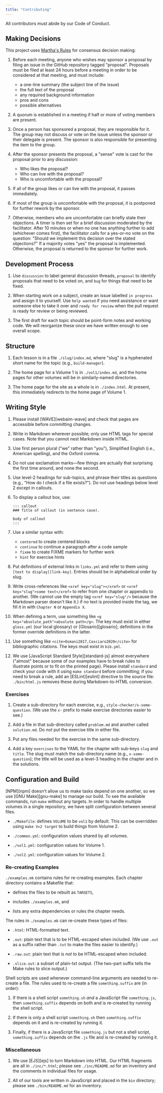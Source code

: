 ```yaml
---
title: "Contributing"
---
```


All contributors must abide by our <xref key="conduct">Code of Conduct</xref>.

## Making Decisions

This project uses [Martha's Rules](https://journals.sagepub.com/doi/10.1177/088610998600100206) for consensus decision making:

1.  Before each meeting, anyone who wishes may sponsor a proposal by filing an issue in the GitHub repository tagged "proposal".
    Proposals must be filed at least 24 hours before a meeting in order to be considered at that meeting, and must include:
    -   a one-line summary (the subject line of the issue)
    -   the full text of the proposal
    -   any required background information
    -   pros and cons
    -   possible alternatives

2.  A quorum is established in a meeting if half or more of voting members are present.

3.  Once a person has sponsored a proposal, they are responsible for it.
    The group may not discuss or vote on the issue unless the sponsor or their delegate is present.
    The sponsor is also responsible for presenting the item to the group.

4.  After the sponsor presents the proposal,
    a "sense" vote is cast for the proposal prior to any discussion:
    -   Who likes the proposal?
    -   Who can live with the proposal?
    -   Who is uncomfortable with the proposal?

5.  If all of the group likes or can live with the proposal,
    it passes immediately.

6.  If most of the group is uncomfortable with the proposal,
    it is postponed for further rework by the sponsor.

7.  Otherwise,
    members who are uncomfortable can briefly state their objections.
    A timer is then set for a brief discussion moderated by the facilitator.
    After 10 minutes or when no one has anything further to add (whichever comes first),
    the facilitator calls for a yes-or-no vote on the question:
    "Should we implement this decision over the stated objections?"
    If a majority votes "yes" the proposal is implemented.
    Otherwise, the proposal is returned to the sponsor for further work.

## Development Process

1.  Use `discussion` to label general discussion threads,
    `proposal` to identify proposals that need to be voted on,
    and `bug` for things that need to be fixed.

1.  When starting work on a subject,
    create an issue labelled `in progress` and assign it to yourself.
    Use `help wanted` if you need assistance or want someone else to take it over
    and `ready for review` when the pull request is ready for review or being reviewed.

1.  The first draft for each topic should be point-form notes and working code.
    We will reorganize these once we have written enough to see overall scope.

## Structure

1.  Each lesson is in a file `./slug/index.md`,
    where "slug" is a hyphenated short name for the topic (e.g., `build-manager`).

1.  The home page for a Volume 1 is in `./vol1/index.md`,
    and the home pages for other volumes will be in similarly-named directories.

1.  The home page for the site as a whole is in `./index.html`.
    At present, this immediately redirects to the home page of Volume 1.

## Writing Style

1.  Please install [WAVE][webaim-wave] and check that pages are accessible
    before committing changes.

1.  Write in Markdown wherever possible; only use HTML tags for special cases.
    Note that you cannot nest Markdown inside HTML.

1.  Use first person plural ("we" rather than "you"),
    Simplified English (i.e., American spelling),
    and the Oxford comma.

1.  Do not use exclamation marks—few things are actually that surprising the first time around,
    and none the second.

1.  Use level-2 headings for sub-topics, and phrase their titles as questions
    (e.g., "How do I check if a file exists?").
    Do not use headings below level 2 except in callouts.

1.  To display a callout box, use:

    ```
    ::: callout
    ### Title of callout (in sentence case).

    body of callout
    :::
    ```

1.  Use a similar syntax with:
    -   `centered` to create centered blocks
    -   `continue` to continue a paragraph after a code sample
    -   `fixme` to create FIXME markers for further work
    -   `hint` for exercise hints

1.  Put definitions of external links in `links.yml`
    and refer to them using `[text to display][link-key]`.
    Entries should be in alphabetical order by slug.

1.  Write cross-references like `<xref key="slug"></xref>` or `<xref key="slug">some text</xref>`
    to refer from one chapter or appendix to another.
    (We cannot use the empty tag `<xref key="slug"/>` because the Markdown parser doesn't like it.)
    if no text is provided inside the tag,
    we fill it in with `Chapter N` or `Appendix X`.

1.  When defining a term, use something like `<g key="absolute_path">absolute path</g>`.
    The key must exist in either `gloss.yml` (our local glossary)
    or [Glosario][glosario];
    definitions in the former override definitions in the latter.

1.  Use something like `<cite>Osmani2017,Casciaro2020</cite>` for bibliographic citations.
    The keys must exist in `bib.yml`.

1.  We use [JavaScript Standard Style][standard-js] almost everywhere
    ("almost" because some of our examples have to break rules to illustrate points
    or to fit on the printed page).
    Please install `standard` and check your code with it using `make standard` before committing;
    if you need to break a rule, add an [ESLint][eslint] directive to the source file:
    `./bin/html.js` removes these during Markdown-to-HTML conversion.

### Exercises

1.  Create a sub-directory for each exercise, e.g., `style-checker/x-some-question`.
    (We use the `x-` prefix to make exercise directories easier to see.)

1.  Add a file in that sub-directory called `problem.md` and another called `solution.md`.
    Do *not* put the exercise title in either file.

1.  Put any files needed for the exercise in the same sub-directory.

1.  Add a key `exercises` to the YAML for the chapter with sub-keys `slug` and `title`.
    The slug must match the sub-directory name (e.g., `x-some-question`);
    the title will be used as a level-3 heading in the chapter and in the solutions.

## Configuration and Build

[NPM][npm] doesn't allow us to make tasks depend on one another,
so we use [GNU Make][gnu-make] to manage our build.
To see the available commands, run `make` without any targets.
In order to handle multiple volumes in a single repository,
we have split configuration between several files.

-   `./Makefile`: defines `VOLUME` to be `vol1` by default.
    This can be overridden using `make V=2 target` to build things from Volume 2.

-   `./common.yml`: configuration values shared by all volumes.

-   `./vol1.yml`: configuration values for Volume 1.

-   `./vol2.yml`: configuration values for Volume 2.

### Re-creating Examples

`./examples.mk` contains rules for re-creating examples.
Each chapter directory contains a Makefile that:

-   defines the files to be rebuilt as `TARGETS`,

-   includes `./examples.mk`, and

-   lists any extra dependencies or rules the chapter needs.

The rules in `./examples.mk` can re-create these types of files:

-   `.html`: HTML-formatted text.

-   `.out`: plain text that is to be HTML-escaped when included.
    (We use `.out` as a suffix rather than `.txt` to make the files easier to identify.)

-   `.raw.out`: plain text that is *not* to be HTML-escaped when included.

-   `.slice.out`: a subset of plain-txt output.
    (The two-part suffix tells the Make rules to slice output.)

Shell scripts are used whenever command-line arguments are needed to re-create a file.
The rules used to re-create a file `something.suffix` are (in order):

1.  If there is a shell script `something.sh` *and* a JavaScript file `something.js`,
    then `something.suffix` depends on both
    and is re-created by running the shell script.

1.  If there is only a shell script `something.sh`
    then `something.suffix` depends on it and is re-created by running it.

1.  Finally,
    if there is a JavaScript file `something.js` but not a shell script,
    `something.suffix` depends on the `.js` file and is re-created by running it.

### Miscellaneous

1.  We use [EJS][ejs] to turn Markdown into HTML.
    Our HTML fragments are all in `./inc/*.html`;
    please see `./inc/README.md` for an inventory
    and the comments in individual files for usage.

1.  All of our tools are written in JavaScript and placed in the `bin` directory;
    please see `./bin/README.md` for an inventory.
